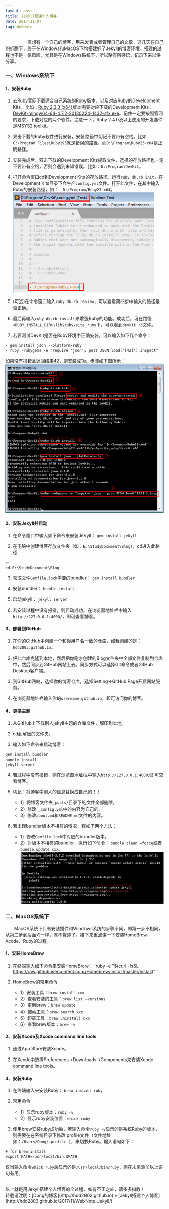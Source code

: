 ```yaml
---
layout: post
title: Jekyll搭建个人博客
date: 2017-11-07 
tag: WebNote
---
```


　　　　一直想有一个自己的博客，用来发表或者管理自己的文章，这几天在自己的折腾下，终于在Windows和MacOS下均搭建好了Jekyll的博客环境。搭建的过程也不是一帆风顺，尤其是在Windows系统下，所以略有所感悟，记录下来以供分享。

### 一、Windows系统下
#### 1、安装Ruby
1. 去[Ruby官网](https://rubyinstaller.org/downloads/)下载适合自己系统的Ruby版本，以及对应Ruby的Development Kits。比如：[Ruby 2.3.3 (x64)](https://dl.bintray.com/oneclick/rubyinstaller/rubyinstaller-2.3.3-x64.exe)版本需要对应下载的Development Kits：[DevKit-mingw64-64-4.7.2-20130224-1432-sfx.exe](https://dl.bintray.com/oneclick/rubyinstaller/DevKit-mingw64-64-4.7.2-20130224-1432-sfx.exe)。记住一定要按照官网的要求，下载对应的两个软件。注意一下，Ruby 2.4.0及以上使用的开发套件是MSYS2 toolkit。

2. 双击下载的Ruby软件进行安装，安装路径中切记不要带有空格。比如`C:\Program Files\Ruby193`就是错误的路径，而`D:\Program\Ruby23-x64`是正确路径。

3. 安装完成后，双击下载的Development Kits提取文件，选择的存放路径也一定不要带有空格，否则会遇到未知错误。比如：`D:\Program\DevKit`。

4. 打开命令窗口cd到Development Kits的存放路径。运行`ruby dk.rb init`，在Development Kits目录下会生产`config.yml`文件。打开此文件，在其中输入Ruby的安装路径，如：`- D:/Program/Ruby23-x64`。
![](/images/posts/WebNote/Jekyll/1.png)

5. (可选)在命令窗口输入`ruby dk.rb review`，可以查看第四步中输入的路径是否正确。

6. 最后再输入`ruby dk.rb install`来增强Ruby的功能。成功后，可在路径`<RUBY_INSTALL_DIR>\lib\ruby\site_ruby`下，可以看到`devkit.rb`文件。

7. 若要测试DevKit是否在Ruby环境中正确安装，可以输入如下几个命令：
```
- gem install json --platform=ruby
- ruby -rubygems -e "require 'json'; puts JSON.load('[42]').inspect"
```
如果没有报错且返回结果42，则安装成功。步骤如下图所示：
![](/images/posts/WebNote/Jekyll/2.png)

#### 2、安装Jekyll并启动
1. 在命令窗口中输入如下命令来安装Jekyll：
`gem install jekyll`

2. 在电脑中创建博客存放文件夹（如：`E:\StudyDocument\Blog`），cd进入此路径
```
e:
cd E:\StudyDocument\Blog
```

3. 获取文件`Gemfile.lock`需要的bundler：
`gem install bundler`

4. 安装bundler：
`bundle install`

5. 启动jekyll：
`jekyll server`

6. 若安装过程中没有报错，则启动成功。在浏览器地址栏中输入`http://127.0.0.1:4000/`，即可查看博客。

#### 3、部署到GitHub
1. 在你的GitHub中创建一个和你用户名一致的仓库，如我创建的是：`hdd2803.github.io`。

2. 把此仓库克隆到本地，然后把你刚才创建的Blog文件夹中全部文件复制到仓库中，然后同步到GitHub网站上去。同步方式可以选择Git命令或者GitHub Desktop客户端。

3. 到GitHub网站，选择你的博客仓库，选择Setting→GitHub Page开启网站服务。

4. 在浏览器地址栏输入你的`username.github.io`，即可访问你的博客。

#### 4、更换主题
1. 从GitHub上下载别人jekyll主题的仓库文件，解压到本地。

2. cd到解压的文件夹。

3. 输入如下命令来启动博客：
```
gem install bundler
bundle install
jekyll server
```

4. 若过程中没有报错，则在浏览器地址栏中输入`http://127.0.0.1:4000/`即可查看博客。

5. 切记：将博客中别人的信息替换成自己的！！
   - 1）将博客文件夹`_posts/`目录下的文件全部删除。
   - 2）修改` _config.yml`中的内容为自己的。
   - 3）修改`about.md`和`README.md`文件的内容。

6. 若出现bundler版本不相符的情况，有如下两个方法：
   - 1）修改`Gemfile.lock`中对应的bundler版本。
   - 2）对版本不相符的bundler，执行如下命令：
    `bundle clean —force`或者`bundle update xxx`。
![](/images/posts/WebNote/Jekyll/3.png)

### 二、MacOS系统下
　　MacOS系统下只有安装插件和Windows系统的步骤不同，即第一步不相同，从第二步到后面均一样，就不赘述了。接下来重点讲一下安装HomeBrew、Xcode、Ruby的过程。

#### 1、安装HomeBrew
1. 在终端输入如下命令来安装HomeBrew：
`ruby -e "$(curl -fsSL https://raw.githubusercontent.com/Homebrew/install/master/install)"``

2. HomeBrew的常用命令
   - 1）安装工具：`brew install xxx`
   - 2）查看安装的工具：`brew list —versions`
   - 3）更新brew：`brew update`
   - 4）搜索工具：`brew search xxx`
   - 5）卸载工具：`brew uninstall xxx`
   - 6）查看brew版本：`brew -v`

#### 2、安装Xcode及Xcode command line tools
1. 通过App Store安装Xcode。

2. 在Xcode中选择Preferences→Downloads→Components来安装Xcode command line tools。

#### 3、安装Ruby
1. 在终端输入来安装Ruby：
`brew install ruby`

2. 常用命令
   - 1）显示ruby版本：`ruby -v`
   - 2）显示ruby安装位置：`whick ruby`

3. 使用brew安装ruby成功后，若输入命令`ruby -v`显示的是系统Ruby的版本，则需要在在系统目录下修改.profile文件（文件地址如：`/Users/Dong/.profile `），来切换Ruby。输入语句如下：
```
# for brew install
export PATH=/usr/local/bin:$PATH
```
仅当输入命令`whick ruby`后显示的是`/usr/local/bin/ruby`，则在末尾添加以上语句有用。

<br>
以上就是用Jekyll搭建个人博客的全过程，如有不正之处，请多多指教！

<br>
转载请注明：[Dong的博客](http://hdd2803.github.io) » [Jekyll搭建个人博客](http://hdd2803.github.io/2017/11/WebNote_Jekyll/)
